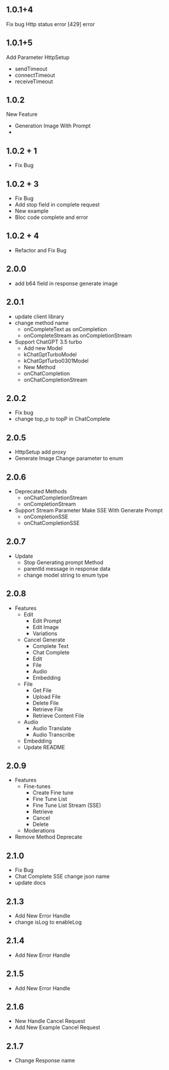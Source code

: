 ## 1.0.1+4

Fix bug  Http status error [429] error

## 1.0.1+5
 Add Parameter HttpSetup 
  - sendTimeout  
  - connectTimeout
  - receiveTimeout

## 1.0.2
  New Feature
   - Generation Image With Prompt
   - 
## 1.0.2 + 1
 - Fix Bug

## 1.0.2 + 3
- Fix Bug
- Add stop field in complete request
- New example
- Bloc code complete and error

## 1.0.2 + 4
 - Refactor and Fix Bug

## 2.0.0
- add b64 field in response generate image

## 2.0.1
- update client library
- change method name
  - onCompleteText as onCompletion
  - onCompleteStream as onCompletionStream
- Support ChatGPT 3.5 turbo
  - Add new Model
  - kChatGptTurboModel
  - kChatGptTurbo0301Model
  - New Method
  - onChatCompletion
  - onChatCompletionStream

## 2.0.2
- Fix bug
- change top_p to topP in ChatComplete

## 2.0.5
- HttpSetup add proxy
- Generate Image Change parameter to enum

## 2.0.6
- Deprecated Methods
  - onChatCompletionStream
  - onCompletionStream
- Support Stream Parameter Make SSE With Generate Prompt
  - onCompletionSSE
  - onChatCompletionSSE


## 2.0.7
- Update
  - Stop Generating prompt Method
  - parentId message in response data
  - change model string to enum type

## 2.0.8
- Features
  - Edit 
    - Edit Prompt
    - Edit Image
    - Variations
  - Cancel Generate
    - Complete Text
    - Chat Complete
    - Edit
    - File
    - Audio
    - Embedding
  - File
    - Get File
    - Upload File
    - Delete File
    - Retrieve File
    - Retrieve Content File
  - Audio
    - Audio Translate
    - Audio Transcribe
  - Embedding
  - Update README

## 2.0.9
- Features
  - Fine-tunes
    - Create Fine tune
    - Fine Tune List
    - Fine Tune List Stream (SSE)
    - Retrieve
    - Cancel
    - Delete
  - Moderations
- Remove Method Deprecate

## 2.1.0
 - Fix Bug
 - Chat Complete SSE change json name
 - update docs

## 2.1.3
 - Add New Error Handle
 - change isLog to enableLog

## 2.1.4
- Add New Error Handle

## 2.1.5
- Add New Error Handle

## 2.1.6
-  New Handle Cancel Request
-  Add New Example Cancel Request

## 2.1.7
-  Change Response name